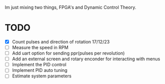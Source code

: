 Im just mixing two things, FPGA's and Dynamic Control Theory.

# TODO
- [x] Count pulses and direction of rotation 17/12/23
- [ ] Measure the speed in RPM
- [ ] Add uart option for sending ppr(pulses per revolution)
- [ ] Add an external screen and rotary enconder for interacting with menus
- [ ] Implement the PID control
- [ ] Implement PID auto tuning
- [ ] Estimate system parameters
